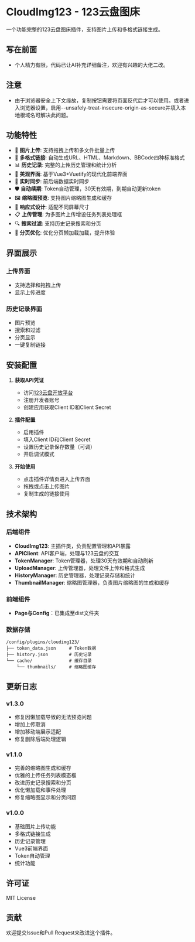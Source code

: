 # CloudImg123 - 123云盘图床

一个功能完整的123云盘图床插件，支持图片上传和多格式链接生成。

## 写在前面
- 个人精力有限，代码已让AI补充详细备注，欢迎有兴趣的大佬二改。
## 注意
- 由于浏览器安全上下文缘故，复制按钮需要将页面反代后才可以使用。或者进入浏览器设置，启用--unsafely-treat-insecure-origin-as-secure并填入本地根域名可解决此问题。

## 功能特性

- 📸 **图片上传**: 支持拖拽上传和多文件批量上传
- 🔗 **多格式链接**: 自动生成URL、HTML、Markdown、BBCode四种标准格式
- 📊 **历史记录**: 完整的上传历史管理和统计分析
- 🎨 **美观界面**: 基于Vue3+Vuetify的现代化前端界面
- 🔄 **实时同步**: 前后端数据实时同步
- 🛡️ **自动续期**: Token自动管理，30天有效期，到期自动更新token
- 🖼️ **缩略图预览**: 支持图片缩略图生成和缓存
- 📱 **响应式设计**: 适配不同屏幕尺寸
- 📋 **上传管理**: 为多图片上传增设任务列表处理框
- 🔍 **搜索过滤**: 支持历史记录搜索和分页
- 🚀 **分页优化**: 优化分页懒加载加载，提升体验

## 界面展示

### 上传界面
- 支持选择和拖拽上传
- 显示上传进度

### 历史记录界面
- 图片预览
- 搜索和过滤
- 分页显示
- 一键复制链接

## 安装配置

1. **获取API凭证**
   - 访问[123云盘开放平台](https://www.123pan.com/developers)
   - 注册开发者账号
   - 创建应用获取Client ID和Client Secret

2. **插件配置**
   - 启用插件
   - 填入Client ID和Client Secret
   - 设置历史记录保存数量（可调）
   - 开启调试模式

3. **开始使用**
   - 点击插件详情页进入上传界面
   - 拖拽或点击上传图片
   - 复制生成的链接使用

## 技术架构

### 后端组件
- **CloudImg123**: 主插件类，负责配置管理和API暴露
- **APIClient**: API客户端，处理与123云盘的交互
- **TokenManager**: Token管理器，处理30天有效期和自动刷新
- **UploadManager**: 上传管理器，处理文件上传和格式生成
- **HistoryManager**: 历史管理器，处理记录存储和统计
- **ThumbnailManager**: 缩略图管理器，负责图片缩略图的生成和缓存

### 前端组件
- **Page与Config**：已集成至dist文件夹

### 数据存储
```
/config/plugins/cloudimg123/
├── token_data.json     # Token数据
├── history.json        # 历史记录
└── cache/              # 缓存目录
    └── thumbnails/     # 缩略图缓存

```

## 更新日志

### v1.3.0
- 修复因懒加载导致的无法预览问题
- 增加上传取消
- 增加移动端展示适配
- 修复删除后端处理逻辑

### v1.1.0
- 完善的缩略图生成和缓存
- 优雅的上传任务列表模态框
- 改进历史记录搜索和分页
- 优化懒加载和事件处理
- 修复缩略图显示和分页问题

### v1.0.0
- 基础图片上传功能
- 多格式链接生成
- 历史记录管理
- Vue3前端界面
- Token自动管理
- 统计功能

## 许可证

MIT License

## 贡献


欢迎提交Issue和Pull Request来改进这个插件。



